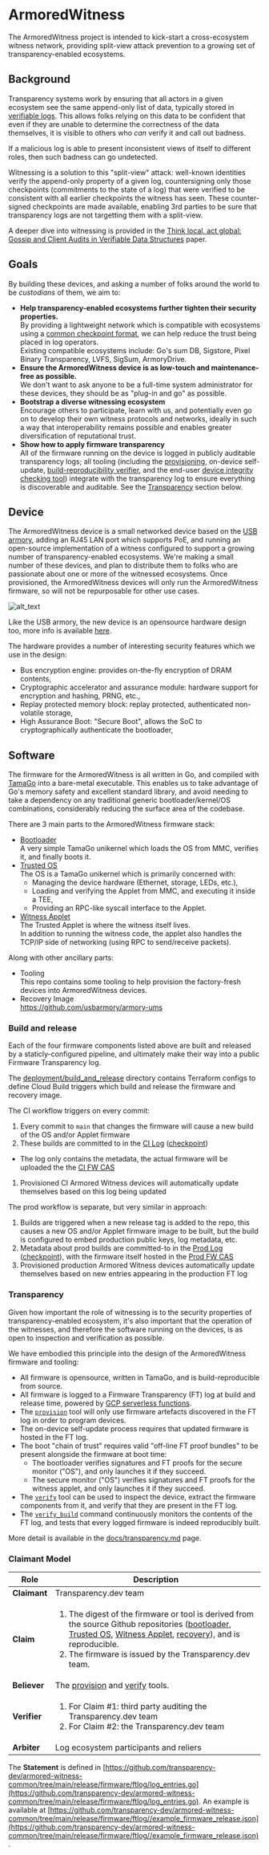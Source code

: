 # ArmoredWitness

The ArmoredWitness project is intended to kick-start a cross-ecosystem witness network, providing split-view attack prevention to a growing set of transparency-enabled ecosystems.

## Background

Transparency systems work by ensuring that all actors in a given ecosystem see the same append-only list of data, typically stored in [verifiable logs](https://transparency.dev/verifiable-data-structures/). This allows folks relying on this data to be confident that even if they are unable to determine the correctness of the data themselves, it is visible to others who _can_ verify it and call out badness.

If a malicious log is able to present inconsistent views of itself to different roles, then such badness can go undetected.

Witnessing is a solution to this "split-view" attack: well-known identities verify the append-only property of a given log, countersigning only those checkpoints (commitments to the state of a log) that were verified to be consistent with all earlier checkpoints the witness has seen. These counter-signed checkpoints are made available, enabling 3rd parties to be sure that transparency logs are not targetting them with a split-view.

A deeper dive into witnessing is provided in the [Think local, act global: Gossip and Client Audits in Verifiable Data Structures](https://arxiv.org/pdf/2011.04551.pdf) paper.

## Goals

By building these devices, and asking a number of folks around the world to be _custodians_ of them, we aim to:

* **Help transparency-enabled ecosystems further tighten their security properties.** \
By providing a lightweight network which is compatible with ecosystems using a [common checkpoint format](https://github.com/transparency-dev/formats/tree/main/log), we can help reduce the trust being placed in log operators.  \
Existing compatible ecosystems include: Go's sum DB, Sigstore, Pixel Binary Transparency, LVFS, SigSum, ArmoryDrive.
* **Ensure the ArmoredWitness device is as low-touch and maintenance-free as possible.** \
We don't want to ask anyone to be a full-time system administrator for these devices, they should be as "plug-in and go" as possible.
* **Bootstrap a diverse witnessing ecosystem** \
Encourage others to participate, learn with us, and potentially even go on to develop their own witness protocols and networks, ideally in such a way that interoperability remains possible and enables greater diversification of reputational trust.
* **Show how to apply firmware transparency** \
All of the firmware running on the device is logged in publicly auditable transparency logs; all tooling
(including the [provisioning](cmd/provision), on-device self-update, [build-reproducibility verifier](cmd/verify_build/), and the end-user [device integrity checking tool](cmd/verify)) integrate with the transparency log to ensure everything is discoverable and auditable. See the [Transparency](#transparency) section below.

## Device

The ArmoredWitness device is a small networked device based on the [USB armory](https://github.com/usbarmory/usbarmory/wiki), adding an RJ45 LAN port which supports PoE, and running an open-source implementation of a witness configured to support a growing number of transparency-enabled ecosystems.
We're making a small number of these devices, and plan to distribute them to folks who are passionate about one or more of the witnessed ecosystems.
Once provisioned, the ArmoredWitness devices will only run the ArmoredWitness firmware, so will not be repurposable for other use cases.

![alt_text](images/armored-witness-render.png "ArmoredWitness case render")

Like the USB armory, the new device is an opensource hardware design too, more info is available [here](https://github.com/usbarmory/usbarmory/wiki/Mk-II-LAN).

The hardware provides a number of interesting security features which we use in the design:

* Bus encryption engine: provides on-the-fly encryption of DRAM contents,
* Cryptographic accelerator and assurance module: hardware support for encryption and hashing, PRNG, etc.,
* Replay protected memory block: replay protected, authenticated non-volatile storage,
* High Assurance Boot: "Secure Boot", allows the SoC to cryptographically authenticate the bootloader,

## Software

The firmware for the ArmoredWitness is all written in Go, and compiled with [TamaGo](https://github.com/usbarmory/tamago) into a bare-metal executable. This enables us to take advantage of Go's memory safety and excellent standard library, and avoid needing to take a dependency on any traditional generic bootloader/kernel/OS combinations, considerably reducing the surface area of the codebase.

There are 3 main parts to the ArmoredWitness firmware stack:

* [Bootloader](https://github.com/transparency-dev/armored-witness-boot) \
A very simple TamaGo unikernel which loads the OS from MMC, verifies it, and finally boots it.
* [Trusted OS](https://github.com/transparency-dev/armored-witness-os) \
The OS is a TamaGo unikernel which is primarily concerned with:
  * Managing the device hardware (Ethernet, storage, LEDs, etc.),
  * Loading and verifying the Applet from MMC, and executing it inside a TEE,
  * Providing an RPC-like syscall interface to the Applet.
* [Witness Applet](https://github.com/transparency-dev/armored-witness-applet)  \
The Trusted Applet is where the witness itself lives. \
In addition to running the witness code, the applet also handles the TCP/IP side of networking (using RPC to send/receive packets).

Along with other ancillary parts:

* Tooling \
This repo contains some tooling to help provision the factory-fresh devices into ArmoredWitness devices.
* Recovery Image \
<https://github.com/usbarmory/armory-ums>

### Build and release

Each of the four firmware components listed above are built and released by a staticly-configured pipeline, and ultimately make their way into a public Firmware Transparency log.

The [deployment/build_and_release](deployment/build_and_release) directory contains Terraform configs to define Cloud Build triggers which build and release the firmware and recovery image.

The CI workflow triggers on every commit:

 1. Every commit to `main` that changes the firmware will cause a new build of the OS and/or Applet firmware
 1. These builds are committed to in the [CI Log](https://api.transparency.dev/armored-witness-firmware/ci/log/4/) ([checkpoint](https://api.transparency.dev/armored-witness-firmware/ci/log/4/checkpoint))
   - The log only contains the metadata, the actual firmware will be uploaded the the [CI FW CAS](https://api.transparency.dev/armored-witness-firmware/ci/artefacts/4/)
 1. Provisioned CI Armored Witness devices will automatically update themselves based on this log being updated

The prod workflow is separate, but very similar in approach:

 1. Builds are triggered when a new release tag is added to the repo, this causes a new OS and/or Applet firmware image to be built, but the build is configured to embed production public keys, log metadata, etc.
 1. Metadata about prod builds are committed-to in the [Prod Log](https://api.transparency.dev/armored-witness-firmware/prod/log/1/) ([checkpoint](https://api.transparency.dev/armored-witness-firmware/prod/log/1/checkpoint)), with the firmware itself hosted in the [Prod FW CAS](https://api.transparency.dev/armored-witness-firmware/prod/artefacts/1/)
 1. Provisioned production Armored Witness devices automatically update themselves based on new entries appearing in the production FT log

### Transparency

Given how important the role of witnessing is to the security properties of transparency-enabled ecosystem, it's also important that the operation of the witnesses, and therefore the software running on the devices, is as open to inspection and verification as possible.

We have embodied this principle into the design of the ArmoredWitness firmware and tooling:

* All firmware is opensource, written in TamaGo, and is build-reproducible from source.
* All firmware is logged to a Firmware Transparency (FT) log at build and release time, powered by [GCP serverless functions](https://github.com/transparency-dev/serverless-log/tree/main/experimental/gcp-log).
* The [`provision`](cmd/provision/) tool will only use firmware artefacts discovered in the FT log in order to program devices.
* The on-device self-update process requires that updated firmware is hosted in the FT log.
* The boot "chain of trust" requires valid "off-line FT proof bundles" to be present alongside the firmware at boot time:
  * The bootloader verifies signatures and FT proofs for the secure monitor ("OS"), and only launches it if they succeed.
  * The secure monitor ("OS") verifies signatures and FT proofs for the witness applet, and only launches it if they succeed.
* The [`verify`](cmd/verify) tool can be used to inspect the device, extract the firmware components from it, and verify that they are present in the FT log.
* The [`verify_build`](cmd/verify_build) command continuously monitors the contents of the FT log, and tests that every logged firmware is indeed reproducibly built.

More detail is available in the [docs/transparency.md](/docs/transparency.md) page.

### Claimant Model

| Role         | Description |
| -----------  | ----------- |
| **Claimant** | Transparency.dev team |
| **Claim**    | <ol><li>The digest of the firmware or tool is derived from the source Github repositories ([bootloader](https://github.com/transparency-dev/armored-witness-boot), [Trusted OS](https://github.com/transparency-dev/armored-witness-os), [Witness Applet](https://github.com/transparency-dev/armored-witness-applet), [recovery](https://github.com/transparency-dev/armored-witness-boot/tree/main/recovery)), and is reproducible.</li><li>The firmware is issued by the Transparency.dev team.</li></ol> |
| **Believer** | The [provision](https://github.com/transparency-dev/armored-witness/tree/main/cmd/provision) and [verify](https://github.com/transparency-dev/armored-witness/tree/main/cmd/verify) tools. |
| **Verifier** | <ol><li>For Claim #1: third party auditing the Transparency.dev team</li><li>For Claim #2: the Transparency.dev team</li></ol> |
| **Arbiter**  | Log ecosystem participants and reliers |

The **Statement** is defined in
[https://github.com/transparency-dev/armored-witness-common/tree/main/release/firmware/ftlog/log_entries.go](https://github.com/transparency-dev/armored-witness-common/tree/main/release/firmware/ftlog/log_entries.go).
An example is available at
[https://github.com/transparency-dev/armored-witness-common/tree/main/release/firmware/ftlog//example_firmware_release.json](https://github.com/transparency-dev/armored-witness-common/tree/main/release/firmware/ftlog//example_firmware_release.json).
